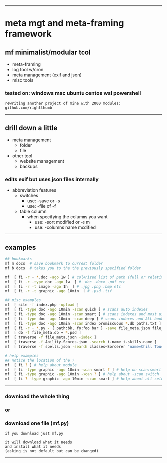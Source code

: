 ___
# meta mgt and meta-framing framework
## mf minimalist/modular tool
- meta-framing
- log tool w/cron
- meta management (exif and json)
- misc tools
### tested on: windows mac ubuntu centos wsl powershell
~~~
rewriting another project of mine with 2000 modules: github.com/rightthumb
~~~
___
## drill down a little
- meta management
   - folder
   - file
- other tool
   - website management
   - backups

### edits exif but uses json files internally
- abbreviation features
   - switches
      - use: -save or -s
      - use: -file of -f
   - table column
      - when specifying the columns you want
         - use: -sort modified or -s m
         - use: -columns name modified 


___
## examples
~~~sh
## bookmarks
mf m docs  # save bookmark to current folder
mf b docs  # takes you to the the previously specified folder

mf  [ fi -r + *.doc -ago 1w ] # colorized list of path (full or relative ) and total
mf  [ fi -r -type doc -ago 1w  ] # .doc .docx .pdf etc
mf  [ fi -r -t image -ago 1h  ] # .jpg .png .bmp etc
mf  [ fi -r -t graphic -ago 10min  ] # .psd .tif

## misc examples
mf  [ site -f index.php -upload ]
mf  [ fi -type doc -ago 10min -scan quick ] # scans auto indexes
mf  [ fi -type doc -ago 10min -scan smart ] # scans indexes and most used bookmarks
mf  [ fi -type doc -ago 10min -scan deep ] # scans indexes and ALL bookmarks
mf  [ fi -type doc -ago 10min -scan index promiscuous *.db paths.txt ] # or scan all you want
mf  [ fi -r + *.py - { path:bk, fo:foo bar } -save file_meta.json file_meta.db ]
mf  [ db -f file_meta.db + *.psd ]
mf  [ traverse -f file_meta.json -index ]
mf  [ traverse -f Ability-Scores.json -search i.name i.skills.name ]
mf  [ traverse -f spells.json -search classes~Sorcerer "name=Chill Touch" -field description ] [ dice_scan ]

# help examples
## notice the location of the ?
mf  [ fi ? ] # help about module
mf  [ fi -type graphic -ago 10min -scan smart ? ] # help on scan:smart and instructions how to add folders to the index
mf  [ fi -type graphic -ago 10min -scan ? ] # help about -scan switch
mf  [ fi ? -type graphic -ago 10min -scan smart ] # help about all selected switches


~~~
___
### download the whole thing
### or
### download one file (mf.py)
~~~
if you download just mf.py

it will download what it needs
and install what it needs
(asking is not default but can be changed)
~~~
___